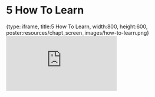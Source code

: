 # 5 How To Learn
 
{type: iframe, title:5 How To Learn, width:800, height:600, poster:resources/chapt_screen_images/how-to-learn.png}
![](https://datatrail-jhu.github.io/00_intro/no_toc/how-to-learn.html)
 

 
